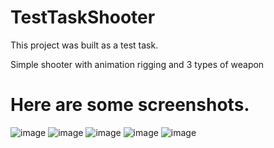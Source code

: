 # TestTaskShooter
This project was built as a test task.

Simple shooter with animation rigging and 3 types of weapon

# Here are some screenshots.
![image](https://github.com/Dobrotskyi/TestTaskShooter/assets/118120050/b6d56d34-808b-467a-936a-66642d209ee9)
![image](https://github.com/Dobrotskyi/TestTaskShooter/assets/118120050/06e8cab9-636e-4538-ac13-49572e87fac4)
![image](https://github.com/Dobrotskyi/TestTaskShooter/assets/118120050/992d25b9-2633-4ada-b053-c0a558addd74)
![image](https://github.com/Dobrotskyi/TestTaskShooter/assets/118120050/7f81ceda-26fd-47fe-a994-15714ff66e05)
![image](https://github.com/Dobrotskyi/TestTaskShooter/assets/118120050/bfc6f3a1-47c4-470a-84dc-6b1aac4e3ca0)
